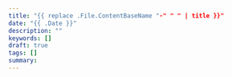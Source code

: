 ```yaml
---
title: "{{ replace .File.ContentBaseName "-" " " | title }}"
date: "{{ .Date }}"
description: ""
keywords: []
draft: true
tags: []
summary:
---
```


